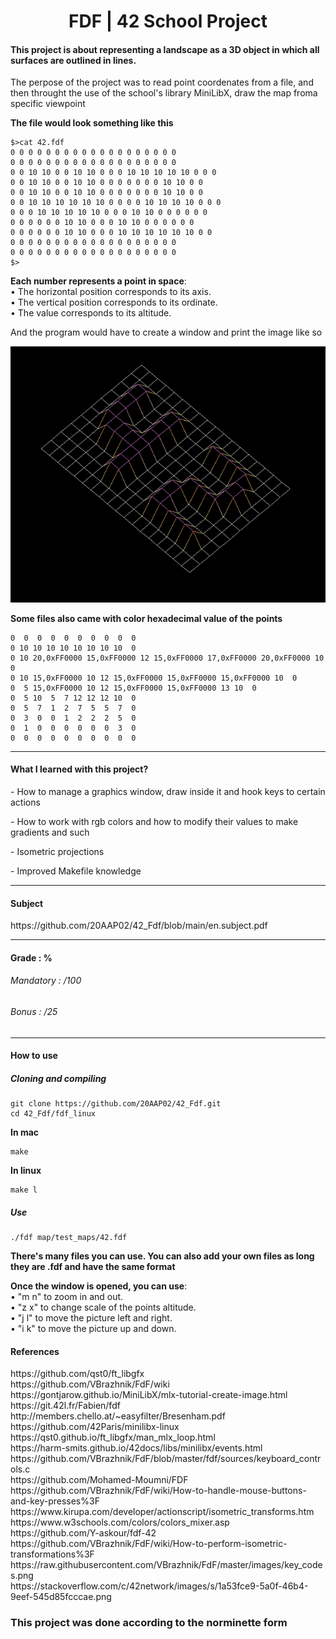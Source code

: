 <h1 align="center"> FDF | 42 School Project </h1>
<h4>This project is about representing a landscape as a 3D object in which all surfaces are outlined in lines.</h4>
<p>The perpose of the project was to read point coordenates from a file, and then throught the use of the school's library MiniLibX, draw the map froma specific viewpoint</p>
<p><b>The file would look something like this</b></p>

```
$>cat 42.fdf
0 0 0 0 0 0 0 0 0 0 0 0 0 0 0 0 0 0 0
0 0 0 0 0 0 0 0 0 0 0 0 0 0 0 0 0 0 0
0 0 10 10 0 0 10 10 0 0 0 10 10 10 10 10 0 0 0
0 0 10 10 0 0 10 10 0 0 0 0 0 0 0 10 10 0 0
0 0 10 10 0 0 10 10 0 0 0 0 0 0 0 10 10 0 0
0 0 10 10 10 10 10 10 0 0 0 0 10 10 10 10 0 0 0
0 0 0 10 10 10 10 10 0 0 0 10 10 0 0 0 0 0 0
0 0 0 0 0 0 10 10 0 0 0 10 10 0 0 0 0 0 0
0 0 0 0 0 0 10 10 0 0 0 10 10 10 10 10 10 0 0
0 0 0 0 0 0 0 0 0 0 0 0 0 0 0 0 0 0 0
0 0 0 0 0 0 0 0 0 0 0 0 0 0 0 0 0 0 0
$>
```

<b>Each number represents a point in space</b>:<br>
• The horizontal position corresponds to its axis.<br>
• The vertical position corresponds to its ordinate.<br>
• The value corresponds to its altitude.<br>

<p>And the program would have to create a window and print the image like so</p>

![42](https://github.com/20AAP02/42_Fdf/blob/main/imgs/Screenshot%202022-04-30%20at%2012-58-14%20en.subject.pdf.png)

<p><b>Some files also came with color hexadecimal value of the points</b></p>

```
0  0  0  0  0  0  0  0  0  0
0 10 10 10 10 10 10 10 10  0
0 10 20,0xFF0000 15,0xFF0000 12 15,0xFF0000 17,0xFF0000 20,0xFF0000 10  0
0 10 15,0xFF0000 10 12 15,0xFF0000 15,0xFF0000 15,0xFF0000 10  0
0  5 15,0xFF0000 10 12 15,0xFF0000 15,0xFF0000 13 10  0
0  5 10  5  7 12 12 12 10  0
0  5  7  1  2  7  5  5  7  0
0  3  0  0  1  2  2  2  5  0
0  1  0  0  0  0  0  0  3  0
0  0  0  0  0  0  0  0  0  0
```

-----

<h4>What I learned with this project?</h4>
<p>- How to manage a graphics window, draw inside it and hook keys to certain actions</p>
<p>- How to work with rgb colors and how to modify their values to make gradients and such</p>
<p>- Isometric projections</p>
<p>- Improved Makefile knowledge</p>

-----

<h4>Subject</h4>
https://github.com/20AAP02/42_Fdf/blob/main/en.subject.pdf

-----

<h4>Grade : %</h4>
<h6>Mandatory : /100</h6>
<h6>Bonus : /25</h6>

-----

<h4>How to use</h4>

<h5>Cloning and compiling</h5>

```
git clone https://github.com/20AAP02/42_Fdf.git
cd 42_Fdf/fdf_linux
```

<b>In mac</b>

```
make
```
<b>In linux</b>

```
make l
```

<h5>Use</h5>

```
./fdf map/test_maps/42.fdf
```

<p><b>There's many files you can use. You can also add your own files as long they are .fdf and have the same format</b></p>

<p><b>Once the window is opened, you can use</b>:<br>
  • "m n" to zoom in and out.<br>
  • "z x" to change scale of the points altitude.<br>
  • "j l" to move the picture left and right.<br>
  • "i k" to move the picture up and down.</p>

<h4>References</h4>
https://github.com/qst0/ft_libgfx <br>
https://github.com/VBrazhnik/FdF/wiki <br>
https://gontjarow.github.io/MiniLibX/mlx-tutorial-create-image.html <br>
https://git.42l.fr/Fabien/fdf <br>
http://members.chello.at/~easyfilter/Bresenham.pdf <br>
https://github.com/42Paris/minilibx-linux <br>
https://qst0.github.io/ft_libgfx/man_mlx_loop.html <br>
https://harm-smits.github.io/42docs/libs/minilibx/events.html <br>
https://github.com/VBrazhnik/FdF/blob/master/fdf/sources/keyboard_controls.c <br>
https://github.com/Mohamed-Moumni/FDF <br>
https://github.com/VBrazhnik/FdF/wiki/How-to-handle-mouse-buttons-and-key-presses%3F <br>
https://www.kirupa.com/developer/actionscript/isometric_transforms.htm <br>
https://www.w3schools.com/colors/colors_mixer.asp <br>
https://github.com/Y-askour/fdf-42 <br>
https://github.com/VBrazhnik/FdF/wiki/How-to-perform-isometric-transformations%3F <br>
https://raw.githubusercontent.com/VBrazhnik/FdF/master/images/key_codes.png <br>
https://stackoverflow.com/c/42network/images/s/1a53fce9-5a0f-46b4-9eef-545d85fcccae.png <br>

<h3>This project was done according to the norminette form</h3>
